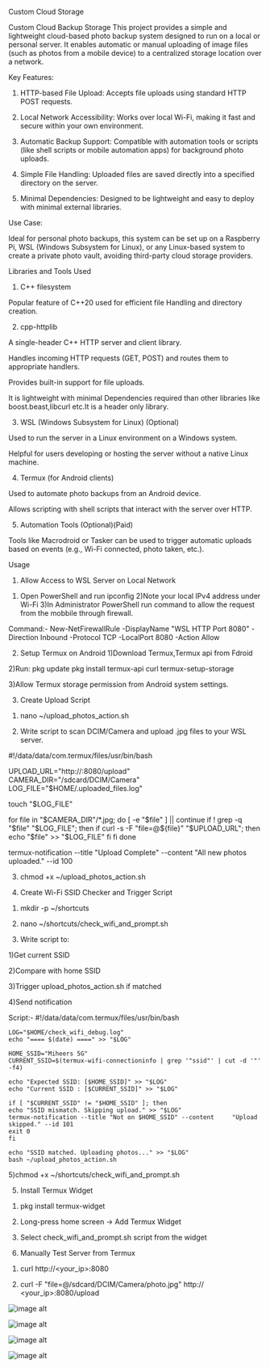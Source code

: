 
Custom Cloud Storage

Custom Cloud Backup Storage
This project provides a simple and lightweight cloud-based photo backup system designed to run on a local or personal server. It enables automatic or manual uploading of image files (such as photos from a mobile device) to a centralized storage location over a network.

Key Features:

1) HTTP-based File Upload: Accepts file uploads using standard HTTP POST requests.

2) Local Network Accessibility: Works over local Wi-Fi, making it fast and secure within your own environment.

3) Automatic Backup Support: Compatible with automation tools or scripts (like shell scripts or mobile automation apps) for background photo uploads.

4) Simple File Handling: Uploaded files are saved directly into a specified directory on the server.

5) Minimal Dependencies: Designed to be lightweight and easy to deploy with minimal external libraries.

Use Case:

Ideal for personal photo backups, this system can be set up on a Raspberry Pi, WSL (Windows Subsystem for Linux), or any Linux-based system to create a private photo vault, avoiding third-party cloud storage providers.

Libraries and Tools Used
1. C++ filesystem

Popular feature of C++20 used for efficient file Handling and directory creation.

2. cpp-httplib

A single-header C++ HTTP server and client library.

Handles incoming HTTP requests (GET, POST) and routes them to appropriate handlers.

Provides built-in support for file uploads.

It is lightweight with minimal Dependencies required than other libraries like boost.beast,libcurl etc.It is a header only library.

3. WSL (Windows Subsystem for Linux) (Optional)

Used to run the server in a Linux environment on a Windows system.

Helpful for users developing or hosting the server without a native Linux machine.

4. Termux (for Android clients) 

Used to automate photo backups from an Android device.

Allows scripting with shell scripts that interact with the server over HTTP.

5. Automation Tools (Optional)(Paid)

Tools like Macrodroid or Tasker can be used to trigger automatic uploads based on events (e.g., Wi-Fi connected, photo taken, etc.).



 Usage
1. Allow Access to WSL Server on Local Network
1) Open PowerShell and run ipconfig
2)Note your local IPv4 address under Wi-Fi
3)In Administrator PowerShell run command to allow the request from the mobbile through firewall.

Command:-
  New-NetFirewallRule -DisplayName "WSL HTTP Port 8080" -Direction Inbound -Protocol TCP -LocalPort 8080 -Action Allow

2. Setup Termux on Android
1)Download Termux,Termux api from Fdroid

2)Run:
pkg update
pkg install termux-api curl
termux-setup-storage

3)Allow Termux storage permission from Android system settings.

3. Create Upload Script
1) nano ~/upload_photos_action.sh

2) Write script to scan DCIM/Camera and upload .jpg files to your WSL server.

#!/data/data/com.termux/files/usr/bin/bash

UPLOAD_URL="http://<your-ip>:8080/upload"
CAMERA_DIR="/sdcard/DCIM/Camera"
LOG_FILE="$HOME/.uploaded_files.log"

touch "$LOG_FILE"

for file in "$CAMERA_DIR"/*.jpg; do
  [ -e "$file" ] || continue
  if ! grep -q "$file" "$LOG_FILE"; then
    if curl -s -F "file=@${file}" "$UPLOAD_URL"; then
      echo "$file" >> "$LOG_FILE"
    fi
  fi
done

termux-notification --title "Upload Complete" --content "All new photos uploaded." --id 100

3) chmod +x ~/upload_photos_action.sh

4. Create Wi-Fi SSID Checker and Trigger Script
1) mkdir -p ~/shortcuts

2) nano ~/shortcuts/check_wifi_and_prompt.sh

3) Write script to:

  1)Get current SSID

  2)Compare with home SSID

  3)Trigger upload_photos_action.sh if matched

  4)Send notification

  Script:-
  #!/data/data/com.termux/files/usr/bin/bash

    LOG="$HOME/check_wifi_debug.log"
    echo "==== $(date) ====" >> "$LOG"

    HOME_SSID="Miheers 5G"
    CURRENT_SSID=$(termux-wifi-connectioninfo | grep '"ssid"' | cut -d '"' -f4)

    echo "Expected SSID: [$HOME_SSID]" >> "$LOG"
    echo "Current SSID : [$CURRENT_SSID]" >> "$LOG"

    if [ "$CURRENT_SSID" != "$HOME_SSID" ]; then
    echo "SSID mismatch. Skipping upload." >> "$LOG"
    termux-notification --title "Not on $HOME_SSID" --content     "Upload skipped." --id 101
    exit 0
    fi

    echo "SSID matched. Uploading photos..." >> "$LOG"
    bash ~/upload_photos_action.sh


  5)chmod +x ~/shortcuts/check_wifi_and_prompt.sh

5. Install Termux Widget
1) pkg install termux-widget

2) Long-press home screen → Add Termux Widget

3) Select check_wifi_and_prompt.sh script from the widget

6. Manually Test Server from Termux
1) curl http://<your_ip>:8080

2) curl -F "file=@/sdcard/DCIM/Camera/photo.jpg" http:// <your_ip>:8080/upload


 
![image alt](https://github.com/miheerdeo/Custom-Cloud-Storage/blob/3600c0be2c265a414ddd6c32d51c93e55a869d72/1000001185.jpg)

![image alt](https://github.com/miheerdeo/Custom-Cloud-Storage/blob/a60dc659f97bc047b3c6dccecbad07966c3cf5a7/1000001186.jpg)

![image alt](https://github.com/miheerdeo/Custom-Cloud-Storage/blob/3e1366713bbb91799a4f6e838b5f26cf52c0fc17/1000001189.jpg)

![image alt](https://github.com/miheerdeo/Custom-Cloud-Storage/blob/377986578e3751725208debe1e82f43ee9edd37b/Screenshot%202025-07-09%20154331.png)




